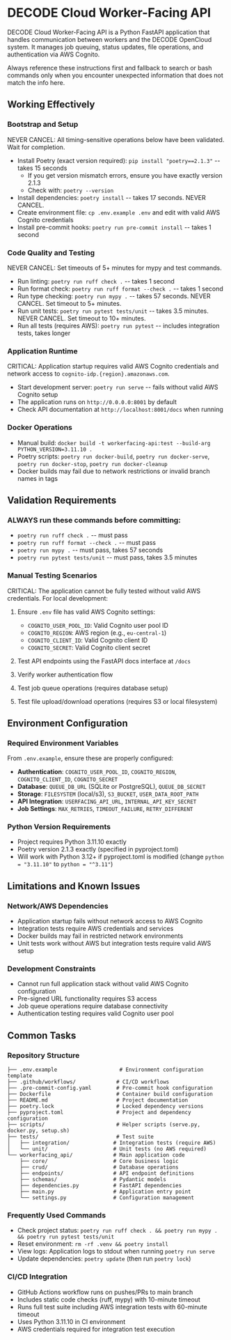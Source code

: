 # DECODE Cloud Worker-Facing API

DECODE Cloud Worker-Facing API is a Python FastAPI application that handles communication between workers and the DECODE OpenCloud system. It manages job queuing, status updates, file operations, and authentication via AWS Cognito.

Always reference these instructions first and fallback to search or bash commands only when you encounter unexpected information that does not match the info here.

## Working Effectively

### Bootstrap and Setup
NEVER CANCEL: All timing-sensitive operations below have been validated. Wait for completion.

- Install Poetry (exact version required): `pip install "poetry==2.1.3"` -- takes 15 seconds
  - If you get version mismatch errors, ensure you have exactly version 2.1.3
  - Check with: `poetry --version`
- Install dependencies: `poetry install` -- takes 17 seconds. NEVER CANCEL.
- Create environment file: `cp .env.example .env` and edit with valid AWS Cognito credentials
- Install pre-commit hooks: `poetry run pre-commit install` -- takes 1 second

### Code Quality and Testing
NEVER CANCEL: Set timeouts of 5+ minutes for mypy and test commands.

- Run linting: `poetry run ruff check .` -- takes 1 second
- Run format check: `poetry run ruff format --check .` -- takes 1 second
- Run type checking: `poetry run mypy .` -- takes 57 seconds. NEVER CANCEL. Set timeout to 5+ minutes.
- Run unit tests: `poetry run pytest tests/unit` -- takes 3.5 minutes. NEVER CANCEL. Set timeout to 10+ minutes.
- Run all tests (requires AWS): `poetry run pytest` -- includes integration tests, takes longer

### Application Runtime
CRITICAL: Application startup requires valid AWS Cognito credentials and network access to `cognito-idp.{region}.amazonaws.com`.

- Start development server: `poetry run serve` -- fails without valid AWS Cognito setup
- The application runs on `http://0.0.0.0:8001` by default
- Check API documentation at `http://localhost:8001/docs` when running

### Docker Operations
- Manual build: `docker build -t workerfacing-api:test --build-arg PYTHON_VERSION=3.11.10 .`
- Poetry scripts: `poetry run docker-build`, `poetry run docker-serve`, `poetry run docker-stop`, `poetry run docker-cleanup`
- Docker builds may fail due to network restrictions or invalid branch names in tags

## Validation Requirements

### ALWAYS run these commands before committing:
- `poetry run ruff check .` -- must pass
- `poetry run ruff format --check .` -- must pass  
- `poetry run mypy .` -- must pass, takes 57 seconds
- `poetry run pytest tests/unit` -- must pass, takes 3.5 minutes

### Manual Testing Scenarios
CRITICAL: The application cannot be fully tested without valid AWS credentials. For local development:

1. Ensure `.env` file has valid AWS Cognito settings:
   - `COGNITO_USER_POOL_ID`: Valid Cognito user pool ID
   - `COGNITO_REGION`: AWS region (e.g., `eu-central-1`)
   - `COGNITO_CLIENT_ID`: Valid Cognito client ID
   - `COGNITO_SECRET`: Valid Cognito client secret

2. Test API endpoints using the FastAPI docs interface at `/docs`
3. Verify worker authentication flow
4. Test job queue operations (requires database setup)
5. Test file upload/download operations (requires S3 or local filesystem)

## Environment Configuration

### Required Environment Variables
From `.env.example`, ensure these are properly configured:

- **Authentication**: `COGNITO_USER_POOL_ID`, `COGNITO_REGION`, `COGNITO_CLIENT_ID`, `COGNITO_SECRET`
- **Database**: `QUEUE_DB_URL` (SQLite or PostgreSQL), `QUEUE_DB_SECRET`
- **Storage**: `FILESYSTEM` (local/s3), `S3_BUCKET`, `USER_DATA_ROOT_PATH`
- **API Integration**: `USERFACING_API_URL`, `INTERNAL_API_KEY_SECRET`
- **Job Settings**: `MAX_RETRIES`, `TIMEOUT_FAILURE`, `RETRY_DIFFERENT`

### Python Version Requirements
- Project requires Python 3.11.10 exactly
- Poetry version 2.1.3 exactly (specified in pyproject.toml)
- Will work with Python 3.12+ if pyproject.toml is modified (change `python = "3.11.10"` to `python = "^3.11"`)

## Limitations and Known Issues

### Network/AWS Dependencies
- Application startup fails without network access to AWS Cognito
- Integration tests require AWS credentials and services
- Docker builds may fail in restricted network environments
- Unit tests work without AWS but integration tests require valid AWS setup

### Development Constraints
- Cannot run full application stack without valid AWS Cognito configuration
- Pre-signed URL functionality requires S3 access
- Job queue operations require database connectivity
- Authentication testing requires valid Cognito user pool

## Common Tasks

### Repository Structure
```
├── .env.example                    # Environment configuration template
├── .github/workflows/             # CI/CD workflows
├── .pre-commit-config.yaml        # Pre-commit hook configuration
├── Dockerfile                     # Container build configuration
├── README.md                      # Project documentation
├── poetry.lock                    # Locked dependency versions
├── pyproject.toml                 # Project and dependency configuration
├── scripts/                       # Helper scripts (serve.py, docker.py, setup.sh)
├── tests/                         # Test suite
│   ├── integration/              # Integration tests (require AWS)
│   └── unit/                     # Unit tests (no AWS required)
└── workerfacing_api/             # Main application code
    ├── core/                     # Core business logic
    ├── crud/                     # Database operations
    ├── endpoints/                # API endpoint definitions
    ├── schemas/                  # Pydantic models
    ├── dependencies.py           # FastAPI dependencies
    ├── main.py                   # Application entry point
    └── settings.py               # Configuration management
```

### Frequently Used Commands
- Check project status: `poetry run ruff check . && poetry run mypy . && poetry run pytest tests/unit`
- Reset environment: `rm -rf .venv && poetry install`
- View logs: Application logs to stdout when running `poetry run serve`
- Update dependencies: `poetry update` (then run `poetry lock`)

### CI/CD Integration
- GitHub Actions workflow runs on pushes/PRs to main branch
- Includes static code checks (ruff, mypy) with 10-minute timeout
- Runs full test suite including AWS integration tests with 60-minute timeout
- Uses Python 3.11.10 in CI environment
- AWS credentials required for integration test execution